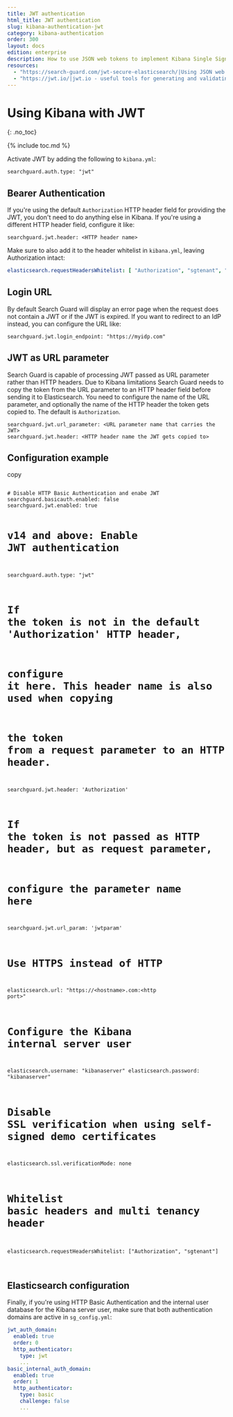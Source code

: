 ```yaml
---
title: JWT authentication
html_title: JWT authentication
slug: kibana-authentication-jwt
category: kibana-authentication
order: 300
layout: docs
edition: enterprise
description: How to use JSON web tokens to implement Kibana Single Sign on.
resources:
  - "https://search-guard.com/jwt-secure-elasticsearch/|Using JSON web tokens to secure Elasticsearch (blog post)"
  - "https://jwt.io/|jwt.io - useful tools for generating and validating JWT (website)"
---
```

<!---
Copryight 2016-2017 floragunn GmbH
-->

# Using Kibana with JWT
{: .no_toc}

{% include toc.md %}

Activate JWT by adding the following to `kibana.yml`:

```
searchguard.auth.type: "jwt"
```

## Bearer Authentication

If you're using the default `Authorization` HTTP header field for providing the JWT, you don't need to do anything else in Kibana. If you're using a different HTTP header field, configure it like:

```
searchguard.jwt.header: <HTTP header name>
```

Make sure to also add it to the header whitelist in `kibana.yml`, leaving Authorization intact:

```yaml
elasticsearch.requestHeadersWhitelist: [ "Authorization", "sgtenant", "<JWT header name>"]
```

## Login URL

By default Search Guard will display an error page when the request does not contain a JWT or if the JWT is expired. If you want to redirect to an IdP instead, you can configure the URL like:

```
searchguard.jwt.login_endpoint: "https://myidp.com"
```

## JWT as URL parameter

Search Guard is capable of processing JWT passed as URL parameter rather than HTTP headers. Due to Kibana limitations Search Guard needs to copy the token from the URL parameter to an HTTP header field before sending it to Elasticsearch. You need to configure the name of the URL parameter, and optionally the name of the HTTP header the token gets copied to. The default is `Authorization`.

```
searchguard.jwt.url_parameter: <URL parameter name that carries the JWT>
searchguard.jwt.header: <HTTP header name the JWT gets copied to>
```

## Configuration example

<div class="code-highlight " data-label="">
<span class="js-copy-to-clipboard copy-code">copy</span> 
<pre class="language-yaml">
<code class=" js-code language-markup">
# Disable HTTP Basic Authentication and enabe JWT
searchguard.basicauth.enabled: false
searchguard.jwt.enabled: true

# v14 and above: Enable JWT authentication
searchguard.auth.type: "jwt"

# If the token is not in the default 'Authorization' HTTP header, 
# configure it here. This header name is also used when copying 
# the token from a request parameter to an HTTP header.
searchguard.jwt.header: 'Authorization'

# If the token is not passed as HTTP header, but as request parameter,
# configure the parameter name here
searchguard.jwt.url_param: 'jwtparam'

# Use HTTPS instead of HTTP
elasticsearch.url: "https://&lt;hostname&gt;.com:&lt;http port&gt;"

# Configure the Kibana internal server user
elasticsearch.username: "kibanaserver"
elasticsearch.password: "kibanaserver"

# Disable SSL verification when using self-signed demo certificates
elasticsearch.ssl.verificationMode: none

# Whitelist basic headers and multi tenancy header
elasticsearch.requestHeadersWhitelist: ["Authorization", "sgtenant"]
</code>
</pre>
</div>

  
## Elasticsearch configuration

Finally, if you're using HTTP Basic Authentication and the internal user database for the Kibana server user, make sure that both authentication domains are active in `sg_config.yml`:

```yaml
jwt_auth_domain:
  enabled: true
  order: 0
  http_authenticator:
    type: jwt
    ...
basic_internal_auth_domain: 
  enabled: true
  order: 1
  http_authenticator:
    type: basic
    challenge: false
    ...
```
